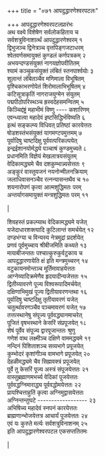 +++
title = "०७१ आपदुद्धारणेश्वरपटलः"

+++
आपदुद्धारणेश्वरपटलप्रारंभः    
अथ वक्ष्ये विशेषेण सर्वलोकहिताय च  
सर्वशत्रुविनाशार्त्थं आपदुद्धारणेश्वरम्  १  
द्विभुजञ्च द्विनेत्रञ्च वृत्तपिङ्गजटाधरम्  
श्वेतवर्णसमायुक्तं कुण्डलं कर्णपत्रकम्  २  
अभयन्दण्डसंयुक्तं नागयज्ञोपवीतितम्  
श्यामं कञ्चुकसंयुक्तं लंबितं स्तनपार्श्वयोः  ३  
शूलान्तं लंबितञ्चैव मणिमाला विभूषितम्  
वृश्चिकाभरणोपेतं शिरोमालाभिभूषितम्  ४  
कटिसूत्राकृतिं नागराजयुग्मेन संयुतम्  
पद्मपीठोपरिस्थञ्च ह्रस्वदेहसमन्वितम्  ५  
किञ्चिद्दंष्ट्रं महाभीमं विष्णु ---- कशारिणम्  
एवन्ध्यात्वा महादेवं इष्टसिद्धिर्भविष्यति  ६  
इत्थं सङ्कल्प्य विधिवत् प्रतिष्ठां कारयेत्ततः  
षोडशस्तंभसंयुक्तं यागमण्टपमुत्तमम्  ७  
पूर्वादिषु चाष्टदिक्षु पूर्ववत्परिकल्पयेत्  
इन्द्रईशानयोर्मद्ध्ये पञ्चाश्रं कुण्डमुच्यते  ८  
प्रधानमिति विज्ञेयं मेखलात्रयसंयुतम्  
वेदिकामद्ध्यमे चैव दशकुम्भान्न्यसेत्ततः  ९  
अङ्कुरं वास्तुयजनं नयनोन्मीलनक्रियाम्  
जलाधिवासनञ्चैव रत्नन्यासन्तथैव च  १०  
शयनारोपणं कृत्वा आत्मशुद्धिमतः परम्  
अन्तर्यागसमायुक्तं मन्त्रशुद्धिमतः परम्  ११  

|  

शिवहस्तं प्रकल्प्याथ वेदिकामद्ध्यमे यजेत्  
यजेदाधारशक्त्यादि कुटिलान्तं समर्चयेत्  १२  
दण्डभंग्या च विन्यस्य नेत्रमुद्रां प्रदर्शयेत्  
प्रणवं पूर्वमुच्चाय श्रीबीजमिति कथ्यते  १३  
मायाबीजन्ततः पश्चात्कुरुकुर्वटुकाय च  
आपदुद्धारणायेति क्षं इति मन्त्रमुच्चरन्  १४  
वटुकायनमोन्तञ्च मूर्तिमावाहयेत्ततः  
आग्नेय्यादिक्रमेणैव हृदयादीन्यजेत्ततः  १५  
द्वितीय्यावरणे पूज्य विश्वरूपादिमर्चयेत्  
दक्षिणाभिमुखं पूज्य द्वितीयावरणन्तथा  १६  
पूर्वादिषु चाष्टदिक्षु तृतीयावरणं यजेत्  
चतुर्त्थावरणञ्चैव पञ्चमावरणं यजेत्  १७  
तत्तत्स्थानेषु संपूज्य पूर्ववद्ध्यानमाचरेत्  
पूजितं वृषभस्थाने केसरिं संप्रपूजयेत्  १८  
शेषं पूर्वेव संपूज्य द्वारपूजान्ततः श्रुणु  
गणेशं वाथ लक्ष्मीञ्च दक्षिणे वाममद्ध्यमे  १९  
नन्दिनं पिशिताशञ्च सव्यभागे प्रपूजयेत्  
कुम्भोदरं कृशांगीञ्च वामभागे प्रपूजयेत्  २०  
देहळीमद्ध्यमे चैव सिह्मवक्त्रं प्रपूजयेत्  
पूर्वे तु केसरिं पूज्य अस्त्रं संपूजयेत्ततः  २१  
वास्तुब्रह्माणमभर्च्य वेदिकां पूजयेत्ततः  
पूर्ववद्धग्निमाराद्ध्य पूर्ववद्धोमयेत्ततः  २२  
प्रायश्चित्ताहुतिं कृत्वा अग्निमुद्वासयेत्ततः  
अग्निन्तन्तुघटे ------------------  २३  
अभिषिच्य महादेवं स्नपनं कारयेत्ततः  
ब्राह्मणान्भोजयेत्तत्र आचार्यं पूजयेत्ततः  २४  
एवं यः कुरुते मर्त्यः सर्वशत्रुविनाशनम्  २५  
इति आपदुद्धारणेश्वरपटल एकसप्ततितमः  

|  
